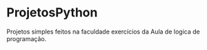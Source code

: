 # ProjetosPython
Projetos simples feitos na faculdade exercícios da Aula de logica de programação. 
